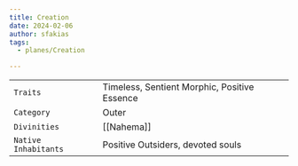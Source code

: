 ```yaml
---
title: Creation
date: 2024-02-06
author: sfakias
tags:
  - planes/Creation

---
```

| | |
| --- | --- |
| `Traits` | Timeless, Sentient Morphic, Positive Essence |
| `Category` | Outer |
| `Divinities` | [[Nahema]] |
| `Native Inhabitants` | Positive Outsiders, devoted souls |